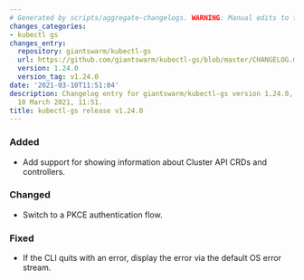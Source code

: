```yaml
---
# Generated by scripts/aggregate-changelogs. WARNING: Manual edits to this files will be overwritten.
changes_categories:
- kubectl gs
changes_entry:
  repository: giantswarm/kubectl-gs
  url: https://github.com/giantswarm/kubectl-gs/blob/master/CHANGELOG.md#1240---2021-03-10
  version: 1.24.0
  version_tag: v1.24.0
date: '2021-03-10T11:51:04'
description: Changelog entry for giantswarm/kubectl-gs version 1.24.0, published on
  10 March 2021, 11:51.
title: kubectl-gs release v1.24.0
---
```


### Added
- Add support for showing information about Cluster API CRDs and controllers.
### Changed
- Switch to a PKCE authentication flow.
### Fixed
- If the CLI quits with an error, display the error via the default OS error stream.

